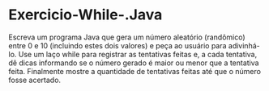 # Exercicio-While-.Java
Escreva um programa Java que gera um número aleatório (randômico) entre 0 e 10 (incluindo estes dois valores) e peça ao usuário para adivinhá-lo. Use um laço while para registrar as tentativas feitas e, a cada tentativa, dê dicas informando se o número gerado é maior ou menor que a tentativa feita. Finalmente mostre a quantidade de tentativas feitas até que o número fosse acertado.
